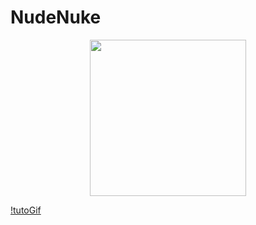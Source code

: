 # NudeNuke

<p align="center">
<img width=250px src="https://github.com/ixiLod/NudeNuke/assets/51421090/661e1fcd-4ee9-4e9e-9a9e-817397eba22e">
</p>

[!tutoGif](static/assets/tutogifanim.gif)